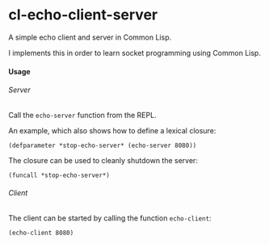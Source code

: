 # cl-echo-client-server
A simple echo client and server in Common Lisp.

I implements this in order to learn socket programming using Common Lisp.

#### Usage
###### Server
Call the `echo-server` function from the REPL.

An example, which also shows how to define a lexical closure:
```common lisp
(defparameter *stop-echo-server* (echo-server 8080))
```

The closure can be used to cleanly shutdown the server:
```common lisp
(funcall *stop-echo-server*)
```

###### Client
The client can be started by calling the function `echo-client`:
```common lisp
(echo-client 8080)
```

